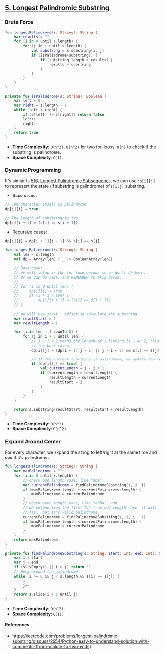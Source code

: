 ## [5. Longest Palindromic Substring](https://leetcode.com/problems/longest-palindromic-substring/)

### Brute Force
```kotlin
fun longestPalindrome(s: String): String {
    var results = ""
    for (i in 0 until s.length) {
        for (j in i until s.length) {
            val substring = s.substring(i, j)
            if (isPalindrome(substring)) {
                if (substring.length > results) {
                    results = substring
                }
            }
        }
    }
}

private fun isPalindrome(s: String): Boolean {
    var left = 0
    var right = s.length - 1
    while (left < right) {
        if (s[left] != s[right]) return false
        left++
        right--
    }
    return true
}
```

* **Time Complexity**: `O(n^3)`, `O(n^2)` for two for-loops, `O(n)` to check if the substring is palindrome.
* **Space Complexity**: `O(1)`.

### Dynamic Programming
It's simiar to [516. Longest Palindromic Subsequence](../leetcode/516.longest-palindromic-subsequence.md), we can use `dp[i][j]` to represent the state (if substring is palindrome) of `s[i:j]` substring.

* Base cases:
```js
// The character itself is palindrome
dp[i][i] = true

// The length of substring is two
dp[i][i + 1] = (s[i] == s[i + 1])
```

* Recursive cases:
```js
dp[i][j] = dp[i + 1][j - 1] && s[i] == s[j]
```

```kotlin
fun longestPalindrome(s: String): String {
    val len = s.length
    val dp = Array(len) { _ -> BooleanArray(len)}
    
    // Base case:
    // We will setup in the for loop below, so we don't do here.
    // Or we can do here, and REMEMBER to skip below.
    //
    // for (i in 0 until len) {
    //     dp[i][i] = true
    //     if (i + 1 < len) {
    //         dp[i][i + 1] = (s[i] == s[i + 1])
    // }
    
    // We will use start + offset to calculate the substring.
    var resultStart = 0
    var resultLength = 1

    for (i in len - 1 downTo 0) {
        for (j in i + 1 until len) {
            // j - i < 2 means the length of substring is 1 or 2, this is 
            // the base cases.
            dp[i][j] = (dp[i + 1][j - 1] || j - i < 2) && s[i] == s[j]

            // If the current substring is palindrome, we update the longest palindrome result
            if (dp[i][j] == true) {
                val currentLength = j - i + 1
                if (currentLength > resultLength) {
                    resultLength = currentLength
                    resultStart = i
                }                                        
            }
        }
    }
    
    return s.substring(resultStart, resultStart + resultLength)
}   
```
* **Time Complexity**: `O(n^2)`.
* **Space Complexity**: `O(n^2)`.

### Expand Around Center
For every character, we expand the string to left/right at the same time and see if it's palindrome.

```kotlin
fun longestPalindrome(s: String): String {
    var maxPalindrome = ""
    for (i in 0 until s.length) {
        // check odd length case, like "aba"
        var currentPalindrome = findPalindromeSubstring(s, i, i)
        if (maxPalindrome.length < currentPalindrome.length) {
            maxPalindrome = currentPalindrome
        }
        // check even length case, like "abba", and 
        // we extend from the first "b" from odd length case, it will
        // fail, but it's valid palindrome.
        currentPalindrome = findPalindromeSubstring(s, i, i + 1)
        if (maxPalindrome.length < currentPalindrome.length) {
            maxPalindrome = currentPalindrome
        }
    }
    return maxPalindrome
}

private fun findPalindromeSubstring(s: String, start: Int, end: Int): String {
    var i = start
    var j = end
    if (s.isEmpty() || i > j) return ""
    // Keep expand the palindrome
    while (i >= 0 && j < s.length && s[i] == s[j]) {
        i--
        j++
    }
    return s.slice(i + 1 until j)
}
```

* **Time Complexity**: `O(n^2)`.
* **Space Complexity**: `O(1)`.

#### References
* https://leetcode.com/problems/longest-palindromic-substring/discuss/2954/Python-easy-to-understand-solution-with-comments-(from-middle-to-two-ends).